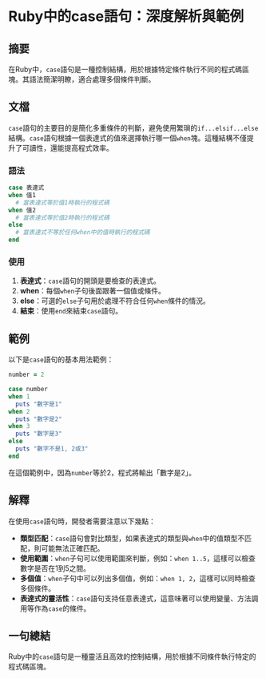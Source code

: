 <!--
Meta Description: # Ruby中的case語句：深度解析與範例 ## 摘要 在Ruby中，`case`語句是一種控制結構，用於根據特定條件執行不同的程式碼區塊。其語法簡潔明瞭，適合處理多個條件判斷。 ## 文檔 `case`語句的主要目的是簡化多重條件的判斷，避免使用繁瑣的`if...elsif...else`結構。...
Meta Keywords: when, case, else, puts, end
-->

# Ruby中的case語句：深度解析與範例

## 摘要
在Ruby中，`case`語句是一種控制結構，用於根據特定條件執行不同的程式碼區塊。其語法簡潔明瞭，適合處理多個條件判斷。

## 文檔
`case`語句的主要目的是簡化多重條件的判斷，避免使用繁瑣的`if...elsif...else`結構。`case`語句根據一個表達式的值來選擇執行哪一個`when`塊。這種結構不僅提升了可讀性，還能提高程式效率。

### 語法
```ruby
case 表達式
when 值1
  # 當表達式等於值1時執行的程式碼
when 值2
  # 當表達式等於值2時執行的程式碼
else
  # 當表達式不等於任何when中的值時執行的程式碼
end
```

### 使用
1. **表達式**：`case`語句的開頭是要檢查的表達式。
2. **when**：每個`when`子句後面跟著一個值或條件。
3. **else**：可選的`else`子句用於處理不符合任何`when`條件的情況。
4. **結束**：使用`end`來結束`case`語句。

## 範例
以下是`case`語句的基本用法範例：

```ruby
number = 2

case number
when 1
  puts "數字是1"
when 2
  puts "數字是2"
when 3
  puts "數字是3"
else
  puts "數字不是1, 2或3"
end
```

在這個範例中，因為`number`等於2，程式將輸出「數字是2」。

## 解釋
在使用`case`語句時，開發者需要注意以下幾點：
- **類型匹配**：`case`語句會對比類型，如果表達式的類型與`when`中的值類型不匹配，則可能無法正確匹配。
- **使用範圍**：`when`子句可以使用範圍來判斷，例如：`when 1..5`，這樣可以檢查數字是否在1到5之間。
- **多個值**：`when`子句中可以列出多個值，例如：`when 1, 2`，這樣可以同時檢查多個條件。
- **表達式的靈活性**：`case`語句支持任意表達式，這意味著可以使用變量、方法調用等作為`case`的條件。

## 一句總結
Ruby中的`case`語句是一種靈活且高效的控制結構，用於根據不同條件執行特定的程式碼區塊。